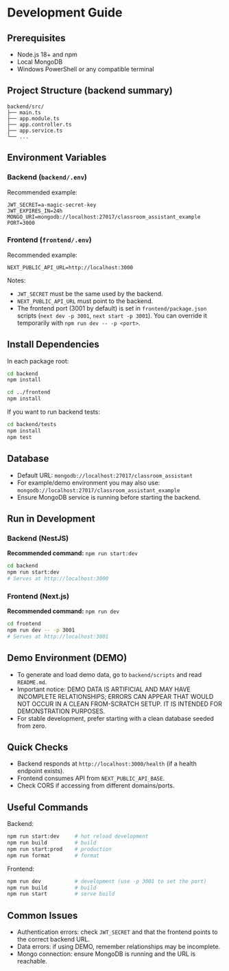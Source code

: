 # Development Guide

## Prerequisites
- Node.js 18+ and npm
- Local MongoDB
- Windows PowerShell or any compatible terminal

## Project Structure (backend summary)
```
backend/src/
├── main.ts
├── app.module.ts
├── app.controller.ts
├── app.service.ts
└── ...
```

## Environment Variables

### Backend (`backend/.env`)
Recommended example:
```
JWT_SECRET=a-magic-secret-key
JWT_EXPIRES_IN=24h
MONGO_URI=mongodb://localhost:27017/classroom_assistant_example
PORT=3000
```

### Frontend (`frontend/.env`)
Recommended example:
```
NEXT_PUBLIC_API_URL=http://localhost:3000
```
Notes:
- `JWT_SECRET` must be the same used by the backend.
- `NEXT_PUBLIC_API_URL` must point to the backend.
- The frontend port (3001 by default) is set in `frontend/package.json` scripts (`next dev -p 3001`, `next start -p 3001`). You can override it temporarily with `npm run dev -- -p <port>`.

## Install Dependencies

In each package root:
```bash
cd backend
npm install

cd ../frontend
npm install
```

If you want to run backend tests:
```bash
cd backend/tests
npm install
npm test
```

## Database
- Default URL: `mongodb://localhost:27017/classroom_assistant`
- For example/demo environment you may also use: `mongodb://localhost:27017/classroom_assistant_example`
- Ensure MongoDB service is running before starting the backend.

## Run in Development

### Backend (NestJS)
**Recommended command:** `npm run start:dev`
```bash
cd backend
npm run start:dev
# Serves at http://localhost:3000
```

### Frontend (Next.js)
**Recommended command:** `npm run dev`
```bash
cd frontend
npm run dev -- -p 3001
# Serves at http://localhost:3001
```

## Demo Environment (DEMO)
- To generate and load demo data, go to `backend/scripts` and read `README.md`.
- Important notice: DEMO DATA IS ARTIFICIAL AND MAY HAVE INCOMPLETE RELATIONSHIPS; ERRORS CAN APPEAR THAT WOULD NOT OCCUR IN A CLEAN FROM-SCRATCH SETUP. IT IS INTENDED FOR DEMONSTRATION PURPOSES.
- For stable development, prefer starting with a clean database seeded from zero.

## Quick Checks
- Backend responds at `http://localhost:3000/health` (if a health endpoint exists).
- Frontend consumes API from `NEXT_PUBLIC_API_BASE`.
- Check CORS if accessing from different domains/ports.

## Useful Commands
Backend:
```bash
npm run start:dev     # hot reload development
npm run build         # build
npm run start:prod    # production
npm run format        # format
```
Frontend:
```bash
npm run dev           # development (use -p 3001 to set the port)
npm run build         # build
npm run start         # serve build
```

## Common Issues
- Authentication errors: check `JWT_SECRET` and that the frontend points to the correct backend URL.
- Data errors: if using DEMO, remember relationships may be incomplete.
- Mongo connection: ensure MongoDB is running and the URL is reachable.